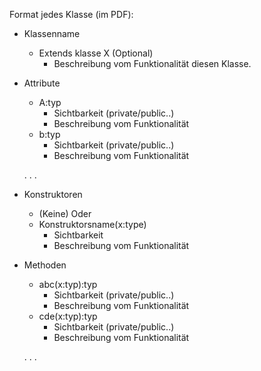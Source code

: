 Format jedes Klasse (im PDF):
+ Klassenname
  - Extends klasse X (Optional)
    - Beschreibung vom Funktionalität diesen Klasse.
    
+ Attribute
  - A:typ
    - Sichtbarkeit (private/public..)
    - Beschreibung vom Funktionalität
  - b:typ
    - Sichtbarkeit (private/public..)
    - Beschreibung vom Funktionalität
  
  .
  .
  .
  
+ Konstruktoren
  - (Keine) Oder
  - Konstruktorsname(x:type)
    -  Sichtbarkeit
    -  Beschreibung vom Funktionalität
      
+ Methoden
  - abc(x:typ):typ
    -  Sichtbarkeit (private/public..)
    - Beschreibung vom Funktionalität
  - cde(x:typ):typ
    - Sichtbarkeit (private/public..)
    - Beschreibung vom Funktionalität
  
  .
  .
  .
  

  
  
  
   


